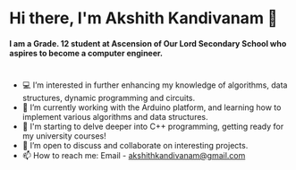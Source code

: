 
# Hi there, I'm Akshith Kandivanam 👋 

#### I am a Grade. 12 student at Ascension of Our Lord Secondary School who aspires to become a computer engineer.
#
- 💻 I’m interested in further enhancing my knowledge of algorithms, data structures, dynamic programming and circuits.
- 🔭 I’m currently working with the Arduino platform, and learning how to implement various algorithms and data structures.
- 💭 I'm starting to delve deeper into C++ programming, getting ready for my university courses!
- 🤝 I’m open to discuss and collaborate on interesting projects.
- 📫 How to reach me: Email - akshithkandivanam@gmail.com

<!---
akkik04/akkik04 is a ✨ special ✨ repository because its `README.md` (this file) appears on your GitHub profile.
You can click the Preview link to take a look at your changes.
--->
